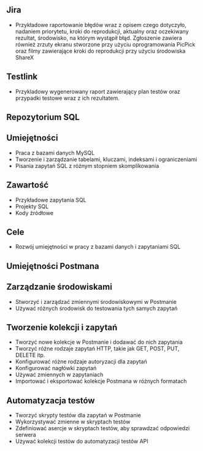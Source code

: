 ## Jira
- Przykładowe raportowanie błędów wraz z opisem czego dotyczyło, nadaniem priorytetu, kroki do reprodukcji, aktualny oraz oczekiwany rezultat, środowisko, na którym wystąpił błąd. Zgłoszenie zawiera również zrzuty ekranu stworzone przy użyciu oprogramowania PicPick oraz filmy zawierające kroki do reprodukcji przy użyciu środowiska ShareX

## Testlink 

- Przykladowy wygenerowany raport zawierający plan testów oraz przypadki testowe wraz z ich rezultatem.

## Repozytorium SQL

## Umiejętności
- Praca z bazami danych MySQL
- Tworzenie i zarządzanie tabelami, kluczami, indeksami i ograniczeniami
- Pisania zapytań SQL z różnym stopniem skomplikowania

## Zawartość
- Przykładowe zapytania SQL
- Projekty SQL
- Kody źródłowe

## Cele
- Rozwój umiejętności w pracy z bazami danych i zapytaniami SQL



## Umiejętności Postmana

## Zarządzanie środowiskami

- Stworzyć i zarządzać zmiennymi środowiskowymi w Postmanie
- Używać różnych środowisk do testowania tych samych zapytań

## Tworzenie kolekcji i zapytań

- Tworzyć nowe kolekcje w Postmanie i dodawać do nich zapytania
- Tworzyć różne rodzaje zapytań HTTP, takie jak GET, POST, PUT, DELETE itp.
- Konfigurować różne rodzaje autoryzacji dla zapytań
- Konfigurować nagłówki zapytań 
- Używać zmiennych w zapytaniach
- Importować i eksportować kolekcje Postmana w różnych formatach

## Automatyzacja testów

- Tworzyć skrypty testów dla zapytań w Postmanie
- Wykorzystywać zmienne w skryptach testów
- Zdefiniować asercje w skryptach testów, aby sprawdzać odpowiedzi serwera
- Używać kolekcji testów do automatyzacji testów API

